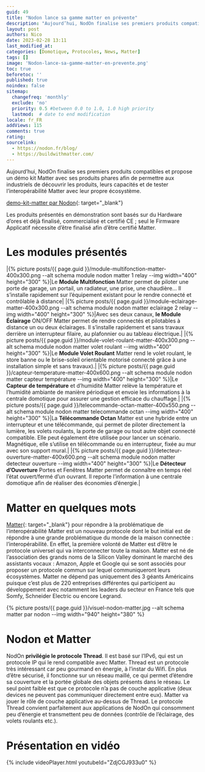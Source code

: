 ```yaml
---
guid: 49
title: "Nodon lance sa gamme matter en prévente"
description: "Aujourd’hui, NodOn finalise ses premiers produits compatibles et propose un démo kit Matter avec ses produits phares afin de permettre aux industriels de découvrir les produits, leurs capacités et de tester l’interopérabilité Matter avec leur propre écosystème."
layout: post
authors: Nico
date: 2023-02-28 13:11
last_modified_at: 
categories: [Domotique, Protocoles, News, Matter]
tags: []
image: 'Nodon-lance-sa-gamme-matter-en-prevente.png'
toc: true
beforetoc: ''
published: true
noindex: false
sitemap:
  changefreq: 'monthly'
  exclude: 'no'
  priority: 0.5 #between 0.0 to 1.0, 1.0 high priority
  lastmod:  # date to end modification
locale: fr_FR
addViews: 115
comments: true
rating:  
sourcelink:
  - https://nodon.fr/blog/
  - https://buildwithmatter.com/
---
```

Aujourd’hui, NodOn finalise ses premiers produits compatibles et propose un démo kit Matter avec ses produits phares afin de permettre aux industriels de découvrir les produits, leurs capacités et de tester l’interopérabilité Matter avec leur propre écosystème.

[demo-kit-matter par Nodon](https://nodon.fr/demo-kit-matter/){: target="_blank"}

Les produits présentés en démonstration sont basés sur du Hardware d’ores et déjà finalisé, commercialisé et certifié CE ; seul le Firmware Applicatif nécessite d’être finalisé afin d’être certifié Matter.

# Les modules présentés

|{% picture posts/{{ page.guid }}/module-multifonction-matter-400x300.png --alt schema module nodon matter 1 relay --img width="400" height="300" %}|Le **Module Multifonction** Matter permet de piloter une porte de garage, un portail, un radiateur, une prise, une chaudière… Il s’installe rapidement sur l’équipement existant pour le rendre connecté et contrôlable à distance|
|{% picture posts/{{ page.guid }}/module-eclairage-matter-400x300.png --alt schema module nodon matter eclairage 2 relay --img width="400" height="300" %}|Avec ses deux canaux, **le Module Éclairage** ON/OFF Matter permet de rendre connectés et pilotables à distance un ou deux éclairages. Il s’installe rapidement et sans travaux derrière un interrupteur filaire, au plafonnier ou au tableau électrique.|
|{% picture posts/{{ page.guid }}/module-volet-roulant-matter-400x300.png --alt schema module nodon matter volet roulant --img width="400" height="300" %}|Le **Module Volet Roulant** Matter rend le volet roulant, le store banne ou le brise-soleil orientable motorisé connecté grâce à une installation simple et sans travaux).|
|{% picture posts/{{ page.guid }}/capteur-temperature-matter-400x600.png --alt schema module nodon matter capteur température  --img width="400" height="300" %}|Le **Capteur de température** et d’humidité Matter relève la température et l’humidité ambiante de manière périodique et envoie les informations à la centrale domotique pour assurer une gestion efficace du chauffage.|
|{% picture posts/{{ page.guid }}/telecommande-octan-matter-400x550.png --alt schema module nodon matter telecommande octan --img width="400" height="300" %}|La **Télécommande Octan** Matter est une hybride entre un interrupteur et une télécommande, qui permet de piloter directement la lumière, les volets roulants, la porte de garage ou tout autre objet connecté compatible. Elle peut également être utilisée pour lancer un scénario. Magnétique, elle s’utilise en télécommande ou en interrupteur, fixée au mur avec son support mural.|
|{% picture posts/{{ page.guid }}/detecteur-ouverture-matter-400x600.png --alt schema module nodon matter detecteur ouverture --img width="400" height="300" %}|Le **Détecteur d’Ouverture** Portes et Fenêtres Matter permet de connaître en temps réel l’état ouvert/fermé d’un ouvrant. Il reporte l’information à une centrale domotique afin de réaliser des économies d’énergie.|

# Matter en quelques mots

[Matter](https://buildwithmatter.com/){: target="_blank"} pour répondre à la problématique de l’interopérabilité
Matter est un nouveau protocole dont le but initial est de répondre à une grande problématique du monde de la maison connectée : l’interopérabilité. En effet, la première volonté de Matter est d’être le protocole universel qui va interconnecter toute la maison. Matter est né de l’association des grands noms de la Silicon Valley dominant le marché des assistants vocaux : Amazon, Apple et Google qui se sont associés pour proposer un protocole commun sur lequel communiqueront leurs écosystèmes. Matter ne dépend pas uniquement des 3 géants Américains puisque c’est plus de 220 entreprises différentes qui participent au développement avec notamment les leaders du secteur en France tels que Somfy, Schneider Electric ou encore Legrand.

{% picture posts/{{ page.guid }}/visuel-nodon-matter.jpg --alt schema matter par nodon  --img width="940" height="380" %}

# Nodon et Matter

NodOn **privilégie le protocole Thread**. Il est basé sur l’IPv6, qui est un protocole IP qui le rend compatible avec Matter.
Thread est un protocole très intéressant car peu gourmand en énergie, à l’instar du Wifi. En plus d’être sécurisé, il fonctionne sur un réseau maillé, ce qui permet d’étendre sa couverture et la portée globale des objets présents dans le réseau. Le seul point faible est que ce protocole n’a pas de couche applicative (deux devices ne peuvent pas communiquer directement entre eux).
Matter va jouer le rôle de couche applicative au-dessus de Thread. Le protocole Thread convient parfaitement aux applications de NodOn qui consomment peu d’énergie et transmettent peu de données (contrôle de l’éclairage, des volets roulants etc.).

# Présentation en vidéo

{% include videoPlayer.html youtubeId="ZdjCGJ933u0" %}